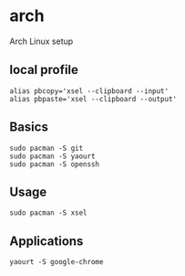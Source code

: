 # arch
Arch Linux setup

## local profile
```
alias pbcopy='xsel --clipboard --input'
alias pbpaste='xsel --clipboard --output'
```

## Basics
```
sudo pacman -S git
sudo pacman -S yaourt
sudo pacman -S openssh
```

## Usage
```
sudo pacman -S xsel
```

## Applications
```
yaourt -S google-chrome
```

